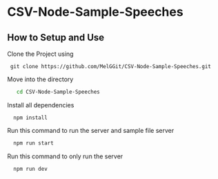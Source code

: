 # CSV-Node-Sample-Speeches

## How to Setup and Use
  
Clone the Project using
   ```
    git clone https://github.com/MelGGit/CSV-Node-Sample-Speeches.git
   ```
 Move into the directory
 ```sh
    cd CSV-Node-Sample-Speeches
 ```
 Install all dependencies
  ```
    npm install
  ```
  Run this command to run the server and sample file server
  ```sh
    npm run start
  ```
  Run this command to only run the server
  ```sh
    npm run dev
  ```
